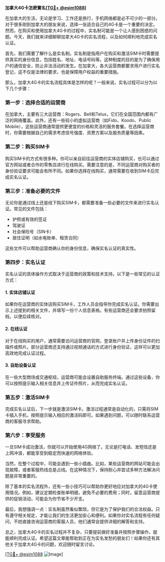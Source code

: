 **加拿大4G卡怎麽實名[[TG💪+ @esim1088](https://t.me/s/esim1088)]**

在加拿大的生活，无论是学习、工作还是旅行，手机网络都是必不可少的一部分。对于很多刚到加拿大的朋友来说，选择一张适合自己的4G卡是一个重要的决定。然而，在购买和使用加拿大4G卡的过程中，实名制可能是一个让人感到困惑的问题。今天，我们就来详细聊聊加拿大4G卡的实名流程，以及如何顺利地完成实名认证。

首先，我们需要了解什么是实名制。实名制是指用户在购买和激活SIM卡时需要提供真实的身份信息，包括姓名、地址、电话号码等。这种制度的目的是为了确保用户的通信安全，防止非法活动的发生。在加拿大，各大运营商都要求用户进行实名登记，这不仅是法律的要求，也是保障用户权益的重要措施。

那么，加拿大4G卡的实名流程具体是怎样的呢？一般来说，实名过程可以分为以下几个步骤：

### **第一步：选择合适的运营商**
在加拿大，主要有三大运营商：Rogers、Bell和Telus，它们在全国范围内都有广泛的网络覆盖。此外，还有一些较小的虚拟运营商（如Fido、Koodo、Public Mobile），这些运营商通常提供更便宜的价格和灵活的服务套餐。在选择运营商时，你需要根据自己的需求考虑信号强度、资费方案以及服务质量等因素。

### **第二步：购买SIM卡**
购买SIM卡的方式有很多种。你可以亲自前往运营商的实体店铺购买，也可以通过官方网站或者合作的零售店进行在线购买。需要注意的是，不同运营商对购买者的身份验证要求可能会有所不同。如果你选择在线购买，通常需要在收到SIM卡后完成实名认证。

### **第三步：准备必要的文件**
无论你是通过线上还是线下购买SIM卡，都需要准备一些必要的文件来进行实名认证。常见的文件包括：
- 护照或有效的签证
- 驾驶证
- 社会保险号（SIN卡）
- 居住证明（如水电账单、租赁合同）

这些文件可以帮助运营商确认你的身份信息，确保实名认证的真实性。

### **第四步：实名认证**
实名认证的具体操作方式取决于运营商的政策和技术支持。以下是一些常见的认证方式：

#### **1. 实体店铺认证**
如果你在运营商的实体店购买SIM卡，工作人员会指导你完成实名认证。你需要出示上述提到的相关文件，并填写一份个人信息表格。有些运营商还会要求拍照留档，以便后续核对。

#### **2. 在线认证**
对于在线购买的用户，通常需要访问运营商的官网，登录账户并上传身份证件的扫描件或照片。部分运营商还支持通过视频通话的方式进行身份验证，这样可以更加高效地完成认证过程。

#### **3. 自助设备认证**
在一些大型商场或交通枢纽，运营商可能会设置自助服务终端。通过这些设备，你可以按照提示输入相关信息并上传证件照片，从而完成实名认证。

### **第五步：激活SIM卡**
完成实名认证后，下一步就是激活SIM卡。激活过程通常是自动化的，只需将SIM卡插入手机，按照提示输入相应的激活码即可。如果遇到问题，可以随时联系运营商的客服寻求帮助。

### **第六步：享受服务**
一旦SIM卡成功激活，你就可以开始使用4G网络了。无论是打电话、发短信还是上网冲浪，都能享受到稳定而快速的网络体验。

当然，在整个过程中，可能会遇到一些小插曲。比如，某些运营商的网站可能会出现故障，或者客服热线总是占线。在这种情况下，保持耐心并尝试多种方法解决问题是非常重要的。

除了基本的实名流程外，还有一些小技巧可以帮助你更好地应对加拿大的4G卡使用情况。例如，建议定期检查账单明细，避免不必要的费用；同时，留意运营商提供的促销活动，可能会为你节省不少开支。

最后，我想强调一点：实名制虽然看似繁琐，但它是为了保护我们的合法权益。只有遵守相关规定，才能让我们的生活更加安心和便利。如果你对实名流程有任何疑问，不妨直接咨询运营商的客服人员，他们通常会提供详细的解答和支持。

总之，加拿大4G卡的实名过程并不复杂，只要提前做好准备并按照步骤操作，就能顺利完成认证。希望这篇文章能帮助到正在为实名发愁的朋友们！如果你还有其他关于加拿大4G卡的问题，欢迎随时留言讨论。

[[TG💪+ @esim1088](https://t.me/s/esim1088) ![Image](https://i.postimg.cc/4NQfJmqS/Snipaste-2025-05-13-00-14-12.png)]
